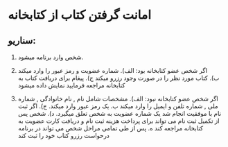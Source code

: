 # امانت گرفتن کتاب از کتابخانه

## **سناریو**:

1.  شخص وارد برنامه میشود.


2.  اگر شخص عضو کتابخانه بود:
 الف).  شماره عضویت و رمز عبور را وارد میکند  
ب).  کتاب مورد نظر را در صورت وجود رزرو میکند
ج).  پیغام برای دریافت کتاب به کتابخانه مراجعه فرمایید نمایش داده میشود


3.  اگر شخص عضو کتابخانه نبود:
الف).  مشخصات شامل نام , نام خانوادگی , شماره ملی ,  شماره تلفن و ایمیل را وارد میکند
ب.  یک رمز عبور وارد میکند.
ج).  اگر ثبت نام با موفقیت انجام شد یک شماره عضویت به شخص تعلق میگیرد.
د).  شخص پس از تکمیل ثبت نام می تواند برای پرداخت هزینه ثبت نام و دریافت کارت عضویت به کتابخانه مراجعه کند
ه.  پس از طی تمامی مراحل شخص می تواند در برنامه درحواست رزرو کتاب خود را ثبت کند